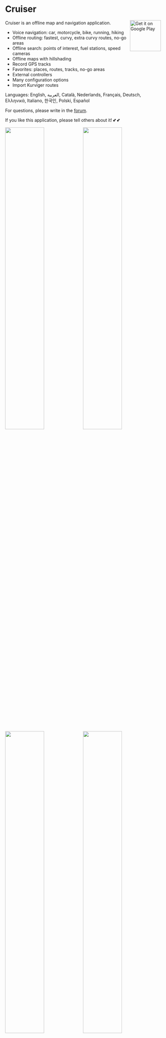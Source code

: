 # Cruiser

<a href='https://play.google.com/store/apps/details?id=gr.talent.cruiser'><img alt='Get it on Google Play' src='https://play.google.com/intl/en_us/badges/static/images/badges/en_badge_web_generic.png' height='100' align='right'/></a>

Cruiser is an offline map and navigation application.

- Voice navigation: car, motorcycle, bike, running, hiking
- Offline routing: fastest, curvy, extra curvy routes, no-go areas
- Offline search: points of interest, fuel stations, speed cameras
- Offline maps with hillshading
- Record GPS tracks
- Favorites: places, routes, tracks, no-go areas
- External controllers
- Many configuration options
- Import Kurviger routes

Languages: English, العربية, Català, Nederlands, Français, Deutsch, Ελληνικά, Italiano, 한국인, Polski, Español

For questions, please write in the [forum](https://github.com/devemux86/cruiser/discussions).

If you like this application, please tell others about it! 💕 💕

<img src="https://github.com/devemux86/cruiser/assets/3484020/75df8ff5-2b6d-477f-9667-151bbdd508ac" width="50%"/><img src="https://github.com/devemux86/cruiser/assets/3484020/d178d198-914e-491c-ad9b-2785c8d6dfc0" width="50%"/>
<img src="https://github.com/devemux86/cruiser/assets/3484020/62b85ea5-726c-42bc-914b-25d51375f041" width="50%"/><img src="https://github.com/devemux86/cruiser/assets/3484020/2f5cd550-0deb-44f9-91d4-00925cd63616" width="50%"/>
![cruiser-desktop](https://github.com/user-attachments/assets/3e2aa35a-0dda-4b09-9c0e-937fd7988c7e)
